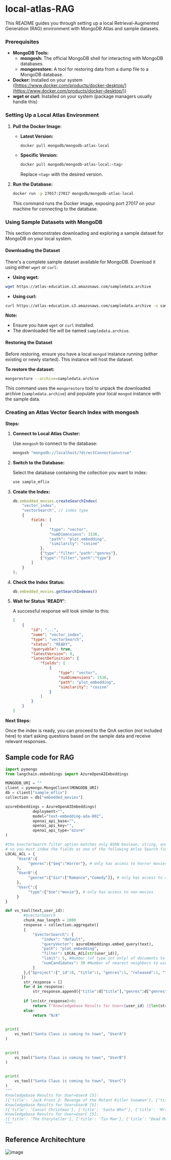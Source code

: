 # local-atlas-RAG

This README guides you through setting up a local Retrieval-Augmented Generation (RAG) environment with MongoDB Atlas and sample datasets.

### Prerequisites

* **MongoDB Tools:**
  * **mongosh:** The official MongoDB shell for interacting with MongoDB databases.
  * **mongorestore:** A tool for restoring data from a dump file to a MongoDB database.
* **Docker:** Installed on your system ([https://www.docker.com/products/docker-desktop/](https://www.docker.com/products/docker-desktop/))
* **wget or curl:** Installed on your system (package managers usually handle this)


### Setting Up a Local Atlas Environment

1. **Pull the Docker Image:**

   * **Latest Version:**
     ```bash
     docker pull mongodb/mongodb-atlas-local
     ```
   * **Specific Version:**
     ```bash
     docker pull mongodb/mongodb-atlas-local:<tag>
     ```
     Replace `<tag>` with the desired version.

2. **Run the Database:**

   ```bash
   docker run -p 27017:27017 mongodb/mongodb-atlas-local
   ```
   This command runs the Docker image, exposing port 27017 on your machine for connecting to the database.

### Using Sample Datasets with MongoDB

This section demonstrates downloading and exploring a sample dataset for MongoDB on your local system.

#### Downloading the Dataset

There's a complete sample dataset available for MongoDB. Download it using either `wget` or `curl`:

* **Using wget:**

```bash
wget https://atlas-education.s3.amazonaws.com/sampledata.archive
```

* **Using curl:**

```bash
curl https://atlas-education.s3.amazonaws.com/sampledata.archive -o sampledata.archive
```

**Note:**

* Ensure you have `wget` or `curl` installed.
* The downloaded file will be named `sampledata.archive`.

#### Restoring the Dataset

Before restoring, ensure you have a local `mongod` instance running (either existing or newly started). This instance will host the dataset.

**To restore the dataset:**

```bash
mongorestore --archive=sampledata.archive
```

This command uses the `mongorestore` tool to unpack the downloaded archive (`sampledata.archive`) and populate your local `mongod` instance with the sample data.

### Creating an Atlas Vector Search Index with mongosh

**Steps:**

1. **Connect to Local Atlas Cluster:**

   Use `mongosh` to connect to the database:

   ```bash
   mongosh "mongodb://localhost/?directConnection=true"
   ```

2. **Switch to the Database:**

   Select the database containing the collection you want to index:

   ```javascript
   use sample_mflix
   ```

3. **Create the Index:**

   ```javascript
   db.embedded_movies.createSearchIndex(
       "vector_index",
       "vectorSearch", // index type
       {
           fields: [
               {
                   "type": "vector",
                   "numDimensions": 1536,
                   "path": "plot_embedding",
                   "similarity": "cosine"
               },
               {"type":"filter","path":"genres"},
               {"type":"filter","path":"type"}
           ]
       }
   );
   ```

4. **Check the Index Status:**

   ```javascript
   db.embedded_movies.getSearchIndexes()
   ```

5. **Wait for Status 'READY'**:

   A successful response will look similar to this:

   ```json
   [
       {
           "id": "...",
           "name": "vector_index",
           "type": "vectorSearch",
           "status": "READY",
           "queryable": true,
           "latestVersion": 0,
           "latestDefinition": {
               "fields": [
                   {
                       "type": "vector",
                       "numDimensions": 1536,
                       "path": "plot_embedding",
                       "similarity": "cosine"
                   }
               ]
           }
       }
   ]
   ```

**Next Steps:**

Once the index is ready, you can proceed to the QnA section (not included here) to start asking questions based on the sample data and receive relevant responses.

## Sample code for RAG
```python
import pymongo
from langchain.embeddings import AzureOpenAIEmbeddings

MONGODB_URI = ""
client = pymongo.MongoClient(MONGODB_URI)
db = client["sample_mflix"]
collection = db["embedded_movies"]

azureEmbeddings = AzureOpenAIEmbeddings(
            deployment="",
            model="text-embedding-ada-002",
            openai_api_base="",
            openai_api_key="",
            openai_api_type="azure"
)

#the $vectorSearch filter option matches only BSON boolean, string, and numeric values 
# so you must index the fields as one of the following Atlas Search field types.
LOCAL_ACL = {
     "UserA":{
          "genres":{"$eq":"Horror"}, # only has access to horror movies
     },
     "UserB":{
          "genres":{"$in":["Romance","Comedy"]}, # only has access to romance movies
     },
     "UserC":{
          "type":{"$ne":"movie"}, # only has access to non-movies
     }
}

def vs_tool(text,user_id):
        #$vectorSearch
        chunk_max_length = 1000
        response = collection.aggregate([
        {
            "$vectorSearch": {
                "index": "default",
                "queryVector": azureEmbeddings.embed_query(text),
                "path": "plot_embedding",
                "filter": LOCAL_ACL[str(user_id)],
                "limit": 5, #Number (of type int only) of documents to return in the results. Value can't exceed the value of numCandidates.
                "numCandidates": 30 #Number of nearest neighbors to use during the search. You can't specify a number less than the number of documents to return (limit).
            }
        },{"$project":{"_id":0, "title":1, "genres":1, "released":1, "type":1}},{"$sort":{"released":-1,"awards.wins":-1}}
       ])
        str_response = []
        for d in response:
            str_response.append({"title":d["title"],"genres":d["genres"],"released":d["released"],"type":d["type"]})
        
        if len(str_response)>0:
            return f"Knowledgebase Results for User={user_id} [{len(str_response)}]:\n{str(str_response)}\n"
        else:
            return "N/A"

       
print(
    vs_tool("Santa Claus is coming to town", "UserA")
)

      
print(
    vs_tool("Santa Claus is coming to town", "UserB")
)

      
print(
    vs_tool("Santa Claus is coming to town", "UserC")
)
"""
Knowledgebase Results for User=UserA [5]:
[{'title': 'Jack Frost 2: Revenge of the Mutant Killer Snowman'}, {'title': 'Jack Frost 2: Revenge of the Mutant Killer Snowman'}, {'title': 'Rare Exports: A Christmas Tale'}, {'title': 'Carny'}, {'title': 'The Witches of Eastwick'}]
Knowledgebase Results for User=UserB [5]:
[{'title': 'Cancel Christmas'}, {'title': 'Santa Who?'}, {'title': 'Mrs. Santa Claus'}, {'title': 'The Perfect Holiday'}, {'title': "Beethoven's Christmas Adventure"}]
Knowledgebase Results for User=UserC [5]:
[{'title': 'The Storyteller'}, {'title': 'Tin Man'}, {'title': "Dead Man's Walk"}, {'title': "Gulliver's Travels"}, {'title': 'Going Postal'}]
"""
```

## Reference Architechture 

![image](https://github.com/mongodb-partners/MongoDB-RAG-Vercel/assets/114057324/3a4b863e-cea3-4d89-a6f5-24a4ee44cfd4)
